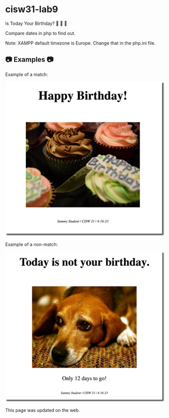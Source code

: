 # cisw31-lab9

Is Today Your Birthday? 🎂 🎉 🎈 

Compare dates in php to find out.

Note: XAMPP default timezone is Europe. Change that in the php.ini file.

## 📷 Examples 📷

Example of a match:

![](assets/match.png)

Example of a non-match:

![](assets/no-match.png)

This page was updated on the web.
